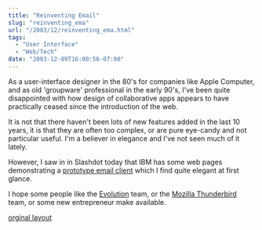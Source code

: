 ```yaml
---
title: "Reinventing Email"
slug: "reinventing_ema"
url: "/2003/12/reinventing_ema.html"
tags:
  - "User Interface"
  - "Web/Tech"
date: "2003-12-09T16:00:56-07:00"
---
```

<p>As a user-interface designer in the 80's for companies like Apple Computer, and as old 'groupware' professional in the early 90's, I've been quite disappointed with how design of collaborative apps appears to have practically ceased since the introduction of the web.</p>
<p>It is not that there haven't been lots of new features added in the last 10 years, it is that they are often too complex, or are pure eye-candy and not particular useful. I'm a believer in elegance and I've not seen much of it lately.</p>
<p>However, I saw in in Slashdot today that IBM has some web pages demonstrating a <a href="http://www.research.ibm.com/remail/index.html">prototype email client</a> which I find quite elegant at first glance.</p>
<p>I hope some people like the <a href="http://www.gnome.org/projects/evolution/">Evolution</a> team, or the <a href="http://www.mozilla.org/products/thunderbird/">Mozilla Thunderbird</a> team, or some new entrepreneur make available.</p>
<p class="previous"><a href="/previous/2003/12/reinventing_ema.html" rel="syndication" class="u-syndication" >orginal layout</a></p>
